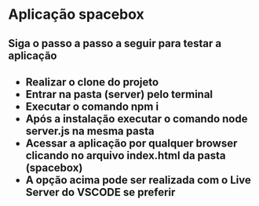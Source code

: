 <h1> Aplicação spacebox </h1>

<h2>Siga o passo a passo a seguir para testar a aplicação<h2>
  
  <ul>
    <li>Realizar o clone do projeto </li>
    <li>Entrar na pasta (server) pelo terminal </li>
    <li>Executar o comando npm i</li>
    <li>Após a instalação executar o comando node server.js na mesma pasta</li>
    <li>Acessar a aplicação por qualquer browser clicando no arquivo index.html da pasta (spacebox)</li>
    <li>A opção acima pode ser realizada com o Live Server do VSCODE se preferir</li>
  </ul>
